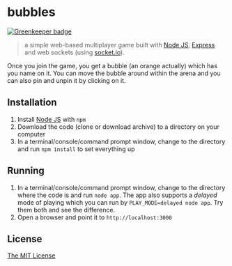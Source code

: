 # bubbles

[![Greenkeeper badge](https://badges.greenkeeper.io/joelmukuthu/bubbles.svg)](https://greenkeeper.io/)
> a simple web-based multiplayer game built with [Node JS](http://nodejs.org/), [Express](http://expressjs.com/) and web sockets (using [socket.io](http://socket.io/ "socket.io")).

Once you join the game, you get a bubble (an orange actually) which has you name on it. You can move the bubble around within the arena and you can also pin and unpin it by clicking on it.

## Installation

1. Install [Node JS](http://nodejs.org/) with `npm`
2. Download the code (clone or download archive) to a directory on your computer
3. In a terminal/console/command prompt window, change to the directory and run `npm install` to set everything up

## Running

1. In a terminal/console/command prompt window, change to the directory where the code is and run `node app`. The app also supports a *delayed* mode of playing which you can run by `PLAY_MODE=delayed node app`. Try  them both and see the difference.
2. Open a browser and point it to `http://localhost:3000`

## License

[The MIT License](LICENSE.md)
